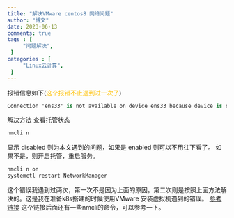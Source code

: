 ```yaml
---
title: "解决VMware centos8 网络问题"                         
author: "博文"   
date: 2023-06-13        
comments: true  
tags : [                                    
     "问题解决",
 ]
categories : [                              
     "Linux云计算",
 ]
---
```

报错信息如下(<font color="#ffc000">这个报错不止遇到过一次了</font>)

```csharp
Connection 'ens33' is not available on device ens33 because device is strictly unmanaged
```

解决方法
查看托管状态
```bash
nmcli n
```
显示 disabled 则为本文遇到的问题，如果是 enabled 则可以不用往下看了。 如果不是，则开启托管，重启服务。
```bash
nmcli n on
systemctl restart NetworkManager
```

这个错误我遇到过两次，第一次不是因为上面的原因。第二次则是按照上面方法解决的。这是我在准备k8s搭建的时候使用VMware 安装虚拟机遇到的错误。
[参考链接](https://www.cnblogs.com/yadongliang/p/14124031.html)  这个链接后面还有一些nmcli的命令，可以参考一下。

